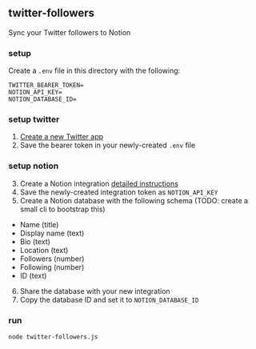 ## twitter-followers

Sync your Twitter followers to Notion

### setup

Create a `.env` file in this directory with the following:

```
TWITTER_BEARER_TOKEN=
NOTION_API_KEY=
NOTION_DATABASE_ID=
```

### setup twitter

1. [Create a new Twitter app](https://developer.twitter.com/en/portal/apps/new)
2. Save the bearer token in your newly-created `.env` file

### setup notion

3. Create a Notion integration [detailed instructions](https://developers.notion.com/docs/getting-started)
4. Save the newly-created integration token as `NOTION_API_KEY`
5. Create a Notion database with the following schema (TODO: create a small cli to bootstrap this)

- Name (title)
- Display name (text)
- Bio (text)
- Location (text)
- Followers (number)
- Following (number)
- ID (text)

6. Share the database with your new integration
7. Copy the database ID and set it to `NOTION_DATABASE_ID`

### run

```sh
node twitter-followers.js
```
